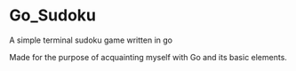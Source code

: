 # Go_Sudoku
A simple terminal sudoku game written in go

Made for the purpose of acquainting myself with Go and its basic elements.
